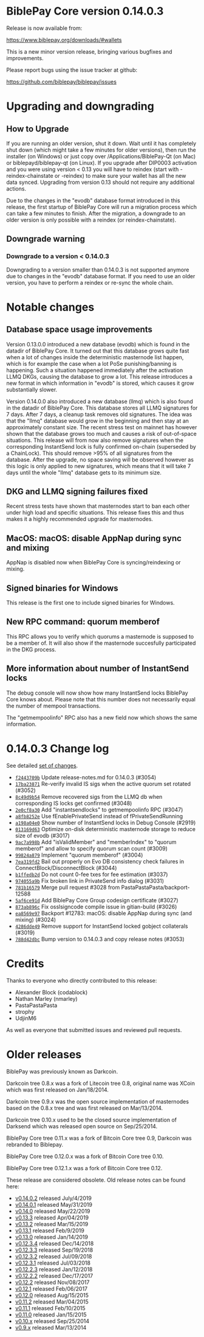 BiblePay Core version 0.14.0.3
==========================

Release is now available from:

  <https://www.biblepay.org/downloads/#wallets>

This is a new minor version release, bringing various bugfixes and improvements.

Please report bugs using the issue tracker at github:

  <https://github.com/biblepay/biblepay/issues>


Upgrading and downgrading
=========================

How to Upgrade
--------------

If you are running an older version, shut it down. Wait until it has completely
shut down (which might take a few minutes for older versions), then run the
installer (on Windows) or just copy over /Applications/BiblePay-Qt (on Mac) or
biblepayd/biblepay-qt (on Linux). If you upgrade after DIP0003 activation and you were
using version < 0.13 you will have to reindex (start with -reindex-chainstate
or -reindex) to make sure your wallet has all the new data synced. Upgrading from
version 0.13 should not require any additional actions.

Due to the changes in the "evodb" database format introduced in this release, the
first startup of BiblePay Core will run a migration process which can take a few minutes
to finish. After the migration, a downgrade to an older version is only possible with
a reindex (or reindex-chainstate).

Downgrade warning
-----------------

### Downgrade to a version < 0.14.0.3

Downgrading to a version smaller than 0.14.0.3 is not supported anymore due to changes
in the "evodb" database format. If you need to use an older version, you have to perform
a reindex or re-sync the whole chain.

Notable changes
===============

Database space usage improvements
--------------------------------
Version 0.13.0.0 introduced a new database (evodb) which is found in the datadir of BiblePay Core. It turned
out that this database grows quite fast when a lot of changes inside the deterministic masternode list happen,
which is for example the case when a lot PoSe punishing/banning is happening. Such a situation happened
immediately after the activation LLMQ DKGs, causing the database to grow a lot. This release introduces
a new format in which information in "evodb" is stored, which causes it grow substantially slower.  

Version 0.14.0.0 also introduced a new database (llmq) which is also found in the datadir of BiblePay Core.
This database stores all LLMQ signatures for 7 days. After 7 days, a cleanup task removes old signatures.
The idea was that the "llmq" database would grow in the beginning and then stay at an approximately constant
size. The recent stress test on mainnet has however shown that the database grows too much and causes a risk
of out-of-space situations. This release will from now also remove signatures when the corresponding InstantSend
lock is fully confirmed on-chain (superseded by a ChainLock). This should remove >95% of all signatures from
the database. After the upgrade, no space saving will be observed however as this logic is only applied to new
signatures, which means that it will take 7 days until the whole "llmq" database gets to its minimum size.

DKG and LLMQ signing failures fixed
-----------------------------------
Recent stress tests have shown that masternodes start to ban each other under high load and specific situations.
This release fixes this and thus makes it a highly recommended upgrade for masternodes.

MacOS: macOS: disable AppNap during sync and mixing
---------------------------------------------------
AppNap is disabled now when BiblePay Core is syncing/reindexing or mixing.

Signed binaries for Windows
---------------------------
This release is the first one to include signed binaries for Windows.

New RPC command: quorum memberof <proTxHash>
--------------------------------------------
This RPC allows you to verify which quorums a masternode is supposed to be a member of. It will also show
if the masternode succesfully participated in the DKG process.

More information about number of InstantSend locks
--------------------------------------------------
The debug console will now show how many InstantSend locks BiblePay Core knows about. Please note that this number
does not necessarily equal the number of mempool transactions.

The "getmempoolinfo" RPC also has a new field now which shows the same information.

0.14.0.3 Change log
===================

See detailed [set of changes](https://github.com/biblepay/biblepay/compare/v0.14.0.2...biblepay:v0.14.0.3).

- [`f2443709b`](https://github.com/biblepay/biblepay/commit/f2443709b) Update release-notes.md for 0.14.0.3 (#3054)
- [`17ba23871`](https://github.com/biblepay/biblepay/commit/17ba23871) Re-verify invalid IS sigs when the active quorum set rotated (#3052)
- [`8c49d9b54`](https://github.com/biblepay/biblepay/commit/8c49d9b54) Remove recovered sigs from the LLMQ db when corresponding IS locks get confirmed (#3048)
- [`2e0cf8a30`](https://github.com/biblepay/biblepay/commit/2e0cf8a30) Add "instantsendlocks" to getmempoolinfo RPC (#3047)
- [`a8fb8252e`](https://github.com/biblepay/biblepay/commit/a8fb8252e) Use fEnablePrivateSend instead of fPrivateSendRunning
- [`a198a04e0`](https://github.com/biblepay/biblepay/commit/a198a04e0) Show number of InstantSend locks in Debug Console (#2919)
- [`013169d63`](https://github.com/biblepay/biblepay/commit/013169d63) Optimize on-disk deterministic masternode storage to reduce size of evodb (#3017)
- [`9ac7a998b`](https://github.com/biblepay/biblepay/commit/9ac7a998b) Add "isValidMember" and "memberIndex" to "quorum memberof" and allow to specify quorum scan count (#3009)
- [`99824a879`](https://github.com/biblepay/biblepay/commit/99824a879) Implement "quorum memberof" (#3004)
- [`7ea319fd2`](https://github.com/biblepay/biblepay/commit/7ea319fd2) Bail out properly on Evo DB consistency check failures in ConnectBlock/DisconnectBlock (#3044)
- [`b1ffedb2d`](https://github.com/biblepay/biblepay/commit/b1ffedb2d) Do not count 0-fee txes for fee estimation (#3037)
- [`974055a9b`](https://github.com/biblepay/biblepay/commit/974055a9b) Fix broken link in PrivateSend info dialog (#3031)
- [`781b16579`](https://github.com/biblepay/biblepay/commit/781b16579) Merge pull request #3028 from PastaPastaPasta/backport-12588
- [`5af6ce91d`](https://github.com/biblepay/biblepay/commit/5af6ce91d) Add BiblePay Core Group codesign certificate (#3027)
- [`873ab896c`](https://github.com/biblepay/biblepay/commit/873ab896c) Fix osslsigncode compile issue in gitian-build (#3026)
- [`ea8569e97`](https://github.com/biblepay/biblepay/commit/ea8569e97) Backport #12783: macOS: disable AppNap during sync (and mixing) (#3024)
- [`4286dde49`](https://github.com/biblepay/biblepay/commit/4286dde49) Remove support for InstantSend locked gobject collaterals (#3019)
- [`788d42dbc`](https://github.com/biblepay/biblepay/commit/788d42dbc) Bump version to 0.14.0.3 and copy release notes (#3053)

Credits
=======

Thanks to everyone who directly contributed to this release:

- Alexander Block (codablock)
- Nathan Marley (nmarley)
- PastaPastaPasta
- strophy
- UdjinM6

As well as everyone that submitted issues and reviewed pull requests.

Older releases
==============

BiblePay was previously known as Darkcoin.

Darkcoin tree 0.8.x was a fork of Litecoin tree 0.8, original name was XCoin
which was first released on Jan/18/2014.

Darkcoin tree 0.9.x was the open source implementation of masternodes based on
the 0.8.x tree and was first released on Mar/13/2014.

Darkcoin tree 0.10.x used to be the closed source implementation of Darksend
which was released open source on Sep/25/2014.

BiblePay Core tree 0.11.x was a fork of Bitcoin Core tree 0.9,
Darkcoin was rebranded to Biblepay.

BiblePay Core tree 0.12.0.x was a fork of Bitcoin Core tree 0.10.

BiblePay Core tree 0.12.1.x was a fork of Bitcoin Core tree 0.12.

These release are considered obsolete. Old release notes can be found here:

- [v0.14.0.2](https://github.com/biblepay/biblepay/blob/master/doc/release-notes/biblepay/release-notes-0.14.0.2.md) released July/4/2019
- [v0.14.0.1](https://github.com/biblepay/biblepay/blob/master/doc/release-notes/biblepay/release-notes-0.14.0.1.md) released May/31/2019
- [v0.14.0](https://github.com/biblepay/biblepay/blob/master/doc/release-notes/biblepay/release-notes-0.14.0.md) released May/22/2019
- [v0.13.3](https://github.com/biblepay/biblepay/blob/master/doc/release-notes/biblepay/release-notes-0.13.3.md) released Apr/04/2019
- [v0.13.2](https://github.com/biblepay/biblepay/blob/master/doc/release-notes/biblepay/release-notes-0.13.2.md) released Mar/15/2019
- [v0.13.1](https://github.com/biblepay/biblepay/blob/master/doc/release-notes/biblepay/release-notes-0.13.1.md) released Feb/9/2019
- [v0.13.0](https://github.com/biblepay/biblepay/blob/master/doc/release-notes/biblepay/release-notes-0.13.0.md) released Jan/14/2019
- [v0.12.3.4](https://github.com/biblepay/biblepay/blob/master/doc/release-notes/biblepay/release-notes-0.12.3.4.md) released Dec/14/2018
- [v0.12.3.3](https://github.com/biblepay/biblepay/blob/master/doc/release-notes/biblepay/release-notes-0.12.3.3.md) released Sep/19/2018
- [v0.12.3.2](https://github.com/biblepay/biblepay/blob/master/doc/release-notes/biblepay/release-notes-0.12.3.2.md) released Jul/09/2018
- [v0.12.3.1](https://github.com/biblepay/biblepay/blob/master/doc/release-notes/biblepay/release-notes-0.12.3.1.md) released Jul/03/2018
- [v0.12.2.3](https://github.com/biblepay/biblepay/blob/master/doc/release-notes/biblepay/release-notes-0.12.2.3.md) released Jan/12/2018
- [v0.12.2.2](https://github.com/biblepay/biblepay/blob/master/doc/release-notes/biblepay/release-notes-0.12.2.2.md) released Dec/17/2017
- [v0.12.2](https://github.com/biblepay/biblepay/blob/master/doc/release-notes/biblepay/release-notes-0.12.2.md) released Nov/08/2017
- [v0.12.1](https://github.com/biblepay/biblepay/blob/master/doc/release-notes/biblepay/release-notes-0.12.1.md) released Feb/06/2017
- [v0.12.0](https://github.com/biblepay/biblepay/blob/master/doc/release-notes/biblepay/release-notes-0.12.0.md) released Aug/15/2015
- [v0.11.2](https://github.com/biblepay/biblepay/blob/master/doc/release-notes/biblepay/release-notes-0.11.2.md) released Mar/04/2015
- [v0.11.1](https://github.com/biblepay/biblepay/blob/master/doc/release-notes/biblepay/release-notes-0.11.1.md) released Feb/10/2015
- [v0.11.0](https://github.com/biblepay/biblepay/blob/master/doc/release-notes/biblepay/release-notes-0.11.0.md) released Jan/15/2015
- [v0.10.x](https://github.com/biblepay/biblepay/blob/master/doc/release-notes/biblepay/release-notes-0.10.0.md) released Sep/25/2014
- [v0.9.x](https://github.com/biblepay/biblepay/blob/master/doc/release-notes/biblepay/release-notes-0.9.0.md) released Mar/13/2014

